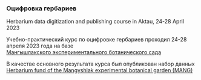 ### Оцифровка гербариев
Herbarium data digitization and publishing course in Aktau, 24-28 April 2023

Учебно-практический курс по оцифровке гербариев проходил 24-28 апреля 2023 года на базе<br>
[Мангышлакского экспериментального ботанического сада](http://mebs.kz/)

В качестве основного результата курса был опубликован набор данных<br>
[Herbarium fund of the Mangyshlak experimental botanical garden (MANG)](https://www.gbif.org/dataset/ab305882-cc9a-4600-8cd8-0fbbbc9b3009)

